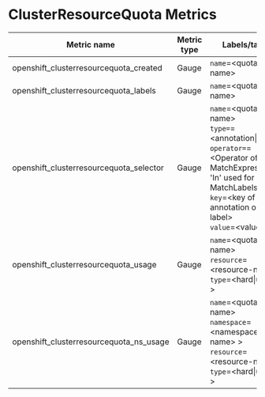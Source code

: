 # ClusterResourceQuota Metrics

| Metric name| Metric type | Labels/tags | Status |
| ---------- | ----------- | ----------- | ----------- |
| openshift_clusterresourcequota_created | Gauge | `name`=&lt;quota-name&gt; | STABLE |
| openshift_clusterresourcequota_labels | Gauge | `name`=&lt;quota-name&gt; | STABLE |
| openshift_clusterresourcequota_selector | Gauge | `name`=&lt;quota-name&gt; <br> `type=`=&lt;annotation\|label&gt; <br> `operator=`=&lt;Operator of MatchExpression, 'In' used for MatchLabels&gt;<br> `key`=&lt;key of annotation or label&gt; <br> `value`=&lt;value&gt; <br>  | STABLE |
| openshift_clusterresourcequota_usage | Gauge | `name`=&lt;quota-name&gt; <br> `resource`=&lt;resource-name&gt; <br> `type`=&lt;hard\|used &gt;| STABLE |
| openshift_clusterresourcequota_ns_usage | Gauge | `name`=&lt;quota-name&gt; <br> `namespace`=&lt;namespace-name&gt; &gt; <br> `resource`=&lt;resource-name&gt; <br> `type`=&lt;hard\|used &gt;| STABLE |